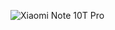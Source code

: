 ![Xiaomi Note 10T Pro](https://github.com/Dyneteve/firplay_xiaomi_apollo/raw/master/device_tree_link.jpg)
